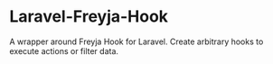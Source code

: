 # Laravel-Freyja-Hook
A wrapper around Freyja Hook for Laravel. Create arbitrary hooks to execute actions or filter data.
